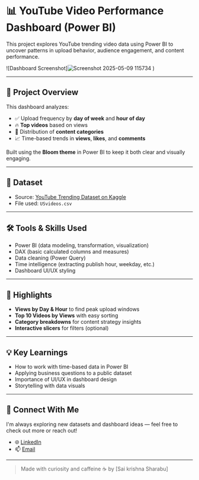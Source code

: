 # 📊 YouTube Video Performance Dashboard (Power BI)

This project explores YouTube trending video data using Power BI to uncover patterns in upload behavior, audience engagement, and content performance.

![Dashboard Screenshot]![Screenshot 2025-05-09 115734](https://github.com/user-attachments/assets/3f51f91c-00aa-4cfc-8f97-9a294ed20300)
)

---

## 🚀 Project Overview

This dashboard analyzes:
- ✅ Upload frequency by **day of week** and **hour of day**
- 🔥 **Top videos** based on views
- 📂 Distribution of **content categories**
- 📈 Time-based trends in **views**, **likes**, and **comments**

Built using the **Bloom theme** in Power BI to keep it both clear and visually engaging.

---

## 📁 Dataset

- Source: [YouTube Trending Dataset on Kaggle](https://www.kaggle.com/datasets/datasnaek/youtube-new)
- File used: `USvideos.csv`

---

## 🛠️ Tools & Skills Used

- Power BI (data modeling, transformation, visualization)
- DAX (basic calculated columns and measures)
- Data cleaning (Power Query)
- Time intelligence (extracting publish hour, weekday, etc.)
- Dashboard UI/UX styling

---

## 📸 Highlights

- **Views by Day & Hour** to find peak upload windows  
- **Top 10 Videos by Views** with easy sorting  
- **Category breakdowns** for content strategy insights  
- **Interactive slicers** for filters (optional)

---

## 💡 Key Learnings

- How to work with time-based data in Power BI  
- Applying business questions to a public dataset  
- Importance of UI/UX in dashboard design  
- Storytelling with data visuals

---

## 🔗 Connect With Me

I'm always exploring new datasets and dashboard ideas — feel free to check out more or reach out!

- 🌐 [LinkedIn]((https://www.linkedin.com/in/sai-krishna-sharabu-b114b0a2/))
- 📫 [Email](krishnasharabu09@gmail.com)

---

> Made with curiosity and caffeine ☕ by [Sai krishna Sharabu]

